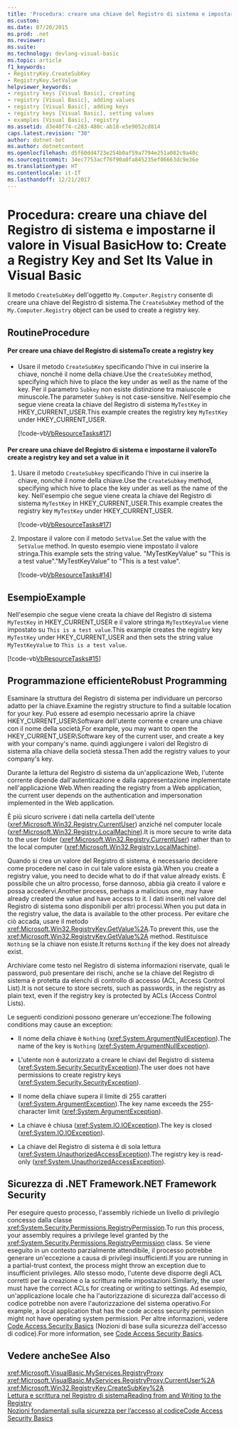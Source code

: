 ```yaml
---
title: 'Procedura: creare una chiave del Registro di sistema e impostarne il valore in Visual Basic'
ms.custom: 
ms.date: 07/20/2015
ms.prod: .net
ms.reviewer: 
ms.suite: 
ms.technology: devlang-visual-basic
ms.topic: article
f1_keywords:
- RegistryKey.CreateSubKey
- RegistryKey.SetValue
helpviewer_keywords:
- registry keys [Visual Basic], creating
- registry [Visual Basic], adding values
- registry [Visual Basic], adding keys
- registry keys [Visual Basic], setting values
- examples [Visual Basic], registry
ms.assetid: d3e40f74-c283-480c-ab18-e5e9052cd814
caps.latest.revision: "30"
author: dotnet-bot
ms.author: dotnetcontent
ms.openlocfilehash: d5f60dd4723e254b0af59a7794e251a082c9a40c
ms.sourcegitcommit: 34ec7753acf76f90a0fa845235ef06663dc9e36e
ms.translationtype: HT
ms.contentlocale: it-IT
ms.lasthandoff: 12/21/2017
---
```

# <a name="how-to-create-a-registry-key-and-set-its-value-in-visual-basic"></a><span data-ttu-id="756b0-102">Procedura: creare una chiave del Registro di sistema e impostarne il valore in Visual Basic</span><span class="sxs-lookup"><span data-stu-id="756b0-102">How to: Create a Registry Key and Set Its Value in Visual Basic</span></span>
<span data-ttu-id="756b0-103">Il metodo `CreateSubKey` dell'oggetto `My.Computer.Registry` consente di creare una chiave del Registro di sistema.</span><span class="sxs-lookup"><span data-stu-id="756b0-103">The `CreateSubKey` method of the `My.Computer.Registry` object can be used to create a registry key.</span></span>  
  
## <a name="procedure"></a><span data-ttu-id="756b0-104">Routine</span><span class="sxs-lookup"><span data-stu-id="756b0-104">Procedure</span></span>  
  
#### <a name="to-create-a-registry-key"></a><span data-ttu-id="756b0-105">Per creare una chiave del Registro di sistema</span><span class="sxs-lookup"><span data-stu-id="756b0-105">To create a registry key</span></span>  
  
-   <span data-ttu-id="756b0-106">Usare il metodo `CreateSubKey` specificando l'hive in cui inserire la chiave, nonché il nome della chiave.</span><span class="sxs-lookup"><span data-stu-id="756b0-106">Use the `CreateSubKey` method, specifying which hive to place the key under as well as the name of the key.</span></span> <span data-ttu-id="756b0-107">Per il parametro `Subkey` non esiste distinzione tra maiuscole e minuscole.</span><span class="sxs-lookup"><span data-stu-id="756b0-107">The parameter `Subkey` is not case-sensitive.</span></span> <span data-ttu-id="756b0-108">Nell'esempio che segue viene creata la chiave del Registro di sistema `MyTestKey` in HKEY_CURRENT_USER.</span><span class="sxs-lookup"><span data-stu-id="756b0-108">This example creates the registry key `MyTestKey` under HKEY_CURRENT_USER.</span></span>  
  
     [!code-vb[VbResourceTasks#17](../../../../visual-basic/developing-apps/programming/computer-resources/codesnippet/VisualBasic/how-to-create-a-registry-key-and-set-its-value_1.vb)]  
  
#### <a name="to-create-a-registry-key-and-set-a-value-in-it"></a><span data-ttu-id="756b0-109">Per creare una chiave del Registro di sistema e impostarne il valore</span><span class="sxs-lookup"><span data-stu-id="756b0-109">To create a registry key and set a value in it</span></span>  
  
1.  <span data-ttu-id="756b0-110">Usare il metodo `CreateSubkey` specificando l'hive in cui inserire la chiave, nonché il nome della chiave.</span><span class="sxs-lookup"><span data-stu-id="756b0-110">Use the `CreateSubkey` method, specifying which hive to place the key under as well as the name of the key.</span></span> <span data-ttu-id="756b0-111">Nell'esempio che segue viene creata la chiave del Registro di sistema `MyTestKey` in HKEY_CURRENT_USER.</span><span class="sxs-lookup"><span data-stu-id="756b0-111">This example creates the registry key `MyTestKey` under HKEY_CURRENT_USER.</span></span>  
  
     [!code-vb[VbResourceTasks#17](../../../../visual-basic/developing-apps/programming/computer-resources/codesnippet/VisualBasic/how-to-create-a-registry-key-and-set-its-value_1.vb)]  
  
2.  <span data-ttu-id="756b0-112">Impostare il valore con il metodo `SetValue`.</span><span class="sxs-lookup"><span data-stu-id="756b0-112">Set the value with the `SetValue` method.</span></span> <span data-ttu-id="756b0-113">In questo esempio viene impostato il valore stringa.</span><span class="sxs-lookup"><span data-stu-id="756b0-113">This example sets the string value.</span></span> <span data-ttu-id="756b0-114">"MyTestKeyValue" su "This is a test value".</span><span class="sxs-lookup"><span data-stu-id="756b0-114">"MyTestKeyValue" to "This is a test value".</span></span>  
  
     [!code-vb[VbResourceTasks#14](../../../../visual-basic/developing-apps/programming/computer-resources/codesnippet/VisualBasic/how-to-create-a-registry-key-and-set-its-value_2.vb)]  
  
## <a name="example"></a><span data-ttu-id="756b0-115">Esempio</span><span class="sxs-lookup"><span data-stu-id="756b0-115">Example</span></span>  
 <span data-ttu-id="756b0-116">Nell'esempio che segue viene creata la chiave del Registro di sistema `MyTestKey` in HKEY_CURRENT_USER e il valore stringa `MyTestKeyValue` viene impostato su `This is a test value`.</span><span class="sxs-lookup"><span data-stu-id="756b0-116">This example creates the registry key `MyTestKey` under HKEY_CURRENT_USER and then sets the string value `MyTestKeyValue` to `This is a test value`.</span></span>  
  
 [!code-vb[VbResourceTasks#15](../../../../visual-basic/developing-apps/programming/computer-resources/codesnippet/VisualBasic/how-to-create-a-registry-key-and-set-its-value_3.vb)]  
  
## <a name="robust-programming"></a><span data-ttu-id="756b0-117">Programmazione efficiente</span><span class="sxs-lookup"><span data-stu-id="756b0-117">Robust Programming</span></span>  
 <span data-ttu-id="756b0-118">Esaminare la struttura del Registro di sistema per individuare un percorso adatto per la chiave.</span><span class="sxs-lookup"><span data-stu-id="756b0-118">Examine the registry structure to find a suitable location for your key.</span></span> <span data-ttu-id="756b0-119">Può essere ad esempio necessario aprire la chiave HKEY_CURRENT_USER\Software dell'utente corrente e creare una chiave con il nome della società,</span><span class="sxs-lookup"><span data-stu-id="756b0-119">For example, you may want to open the HKEY_CURRENT_USER\Software key of the current user, and create a key with your company's name.</span></span> <span data-ttu-id="756b0-120">quindi aggiungere i valori del Registro di sistema alla chiave della società stessa.</span><span class="sxs-lookup"><span data-stu-id="756b0-120">Then add the registry values to your company's key.</span></span>  
  
 <span data-ttu-id="756b0-121">Durante la lettura del Registro di sistema da un'applicazione Web, l'utente corrente dipende dall'autenticazione e dalla rappresentazione implementate nell'applicazione Web.</span><span class="sxs-lookup"><span data-stu-id="756b0-121">When reading the registry from a Web application, the current user depends on the authentication and impersonation implemented in the Web application.</span></span>  
  
 <span data-ttu-id="756b0-122">È più sicuro scrivere i dati nella cartella dell'utente (<xref:Microsoft.Win32.Registry.CurrentUser>) anziché nel computer locale (<xref:Microsoft.Win32.Registry.LocalMachine>).</span><span class="sxs-lookup"><span data-stu-id="756b0-122">It is more secure to write data to the user folder (<xref:Microsoft.Win32.Registry.CurrentUser>) rather than to the local computer (<xref:Microsoft.Win32.Registry.LocalMachine>).</span></span>  
  
 <span data-ttu-id="756b0-123">Quando si crea un valore del Registro di sistema, è necessario decidere come procedere nel caso in cui tale valore esista già.</span><span class="sxs-lookup"><span data-stu-id="756b0-123">When you create a registry value, you need to decide what to do if that value already exists.</span></span> <span data-ttu-id="756b0-124">È possibile che un altro processo, forse dannoso, abbia già creato il valore e possa accedervi.</span><span class="sxs-lookup"><span data-stu-id="756b0-124">Another process, perhaps a malicious one, may have already created the value and have access to it.</span></span> <span data-ttu-id="756b0-125">I dati inseriti nel valore del Registro di sistema sono disponibili per altri processi.</span><span class="sxs-lookup"><span data-stu-id="756b0-125">When you put data in the registry value, the data is available to the other process.</span></span> <span data-ttu-id="756b0-126">Per evitare che ciò accada, usare il metodo <xref:Microsoft.Win32.RegistryKey.GetValue%2A>.</span><span class="sxs-lookup"><span data-stu-id="756b0-126">To prevent this, use the <xref:Microsoft.Win32.RegistryKey.GetValue%2A> method.</span></span> <span data-ttu-id="756b0-127">Restituisce `Nothing` se la chiave non esiste.</span><span class="sxs-lookup"><span data-stu-id="756b0-127">It returns `Nothing` if the key does not already exist.</span></span>  
  
 <span data-ttu-id="756b0-128">Archiviare come testo nel Registro di sistema informazioni riservate, quali le password, può presentare dei rischi, anche se la chiave del Registro di sistema è protetta da elenchi di controllo di accesso (ACL, Access Control List).</span><span class="sxs-lookup"><span data-stu-id="756b0-128">It is not secure to store secrets, such as passwords, in the registry as plain text, even if the registry key is protected by ACLs (Access Control Lists).</span></span>  
  
 <span data-ttu-id="756b0-129">Le seguenti condizioni possono generare un'eccezione:</span><span class="sxs-lookup"><span data-stu-id="756b0-129">The following conditions may cause an exception:</span></span>  
  
-   <span data-ttu-id="756b0-130">Il nome della chiave è `Nothing` (<xref:System.ArgumentNullException>).</span><span class="sxs-lookup"><span data-stu-id="756b0-130">The name of the key is `Nothing` (<xref:System.ArgumentNullException>).</span></span>  
  
-   <span data-ttu-id="756b0-131">L'utente non è autorizzato a creare le chiavi del Registro di sistema (<xref:System.Security.SecurityException>).</span><span class="sxs-lookup"><span data-stu-id="756b0-131">The user does not have permissions to create registry keys (<xref:System.Security.SecurityException>).</span></span>  
  
-   <span data-ttu-id="756b0-132">Il nome della chiave supera il limite di 255 caratteri (<xref:System.ArgumentException>).</span><span class="sxs-lookup"><span data-stu-id="756b0-132">The key name exceeds the 255-character limit (<xref:System.ArgumentException>).</span></span>  
  
-   <span data-ttu-id="756b0-133">La chiave è chiusa (<xref:System.IO.IOException>).</span><span class="sxs-lookup"><span data-stu-id="756b0-133">The key is closed (<xref:System.IO.IOException>).</span></span>  
  
-   <span data-ttu-id="756b0-134">La chiave del Registro di sistema è di sola lettura (<xref:System.UnauthorizedAccessException>).</span><span class="sxs-lookup"><span data-stu-id="756b0-134">The registry key is read-only (<xref:System.UnauthorizedAccessException>).</span></span>  
  
## <a name="net-framework-security"></a><span data-ttu-id="756b0-135">Sicurezza di .NET Framework</span><span class="sxs-lookup"><span data-stu-id="756b0-135">.NET Framework Security</span></span>  
 <span data-ttu-id="756b0-136">Per eseguire questo processo, l'assembly richiede un livello di privilegio concesso dalla classe <xref:System.Security.Permissions.RegistryPermission>.</span><span class="sxs-lookup"><span data-stu-id="756b0-136">To run this process, your assembly requires a privilege level granted by the <xref:System.Security.Permissions.RegistryPermission> class.</span></span> <span data-ttu-id="756b0-137">Se viene eseguito in un contesto parzialmente attendibile, il processo potrebbe generare un'eccezione a causa di privilegi insufficienti.</span><span class="sxs-lookup"><span data-stu-id="756b0-137">If you are running in a partial-trust context, the process might throw an exception due to insufficient privileges.</span></span> <span data-ttu-id="756b0-138">Allo stesso modo, l'utente deve disporre degli ACL corretti per la creazione o la scrittura nelle impostazioni.</span><span class="sxs-lookup"><span data-stu-id="756b0-138">Similarly, the user must have the correct ACLs for creating or writing to settings.</span></span> <span data-ttu-id="756b0-139">Ad esempio, un'applicazione locale che ha l'autorizzazione di sicurezza dall'accesso di codice potrebbe non avere l'autorizzazione del sistema operativo.</span><span class="sxs-lookup"><span data-stu-id="756b0-139">For example, a local application that has the code access security permission might not have operating system permission.</span></span> <span data-ttu-id="756b0-140">Per altre informazioni, vedere [Code Access Security Basics](../../../../framework/misc/code-access-security-basics.md) (Nozioni di base sulla sicurezza dell'accesso di codice).</span><span class="sxs-lookup"><span data-stu-id="756b0-140">For more information, see [Code Access Security Basics](../../../../framework/misc/code-access-security-basics.md).</span></span>  
  
## <a name="see-also"></a><span data-ttu-id="756b0-141">Vedere anche</span><span class="sxs-lookup"><span data-stu-id="756b0-141">See Also</span></span>  
 <xref:Microsoft.VisualBasic.MyServices.RegistryProxy>  
 <xref:Microsoft.VisualBasic.MyServices.RegistryProxy.CurrentUser%2A>  
 <xref:Microsoft.Win32.RegistryKey.CreateSubKey%2A>  
 [<span data-ttu-id="756b0-142">Lettura e scrittura nel Registro di sistema</span><span class="sxs-lookup"><span data-stu-id="756b0-142">Reading from and Writing to the Registry</span></span>](../../../../visual-basic/developing-apps/programming/computer-resources/reading-from-and-writing-to-the-registry.md)  
 [<span data-ttu-id="756b0-143">Nozioni fondamentali sulla sicurezza per l’accesso al codice</span><span class="sxs-lookup"><span data-stu-id="756b0-143">Code Access Security Basics</span></span>](../../../../framework/misc/code-access-security-basics.md)

